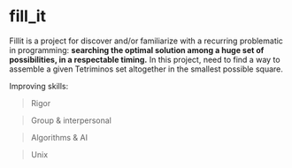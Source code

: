# fill_it

Fillit is a project for discover and/or familiarize with a recurring
problematic in programming: **searching the optimal solution among a huge set of possibilities, in a respectable timing.** In this project, need to find a way to
assemble a given Tetriminos set altogether in the smallest possible square.

Improving skills:

> Rigor

> Group & interpersonal

> Algorithms & AI

> Unix

